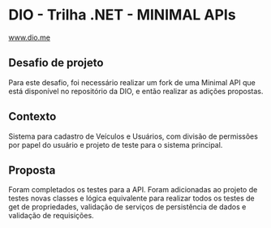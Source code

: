 # DIO - Trilha .NET - MINIMAL APIs
www.dio.me

## Desafio de projeto
Para este desafio, foi necessário realizar um fork de uma Minimal API que está disponível no repositório da DIO, e então realizar as adições propostas.

## Contexto
Sistema para cadastro de Veículos e Usuários, com divisão de permissões por papel do usuário e projeto de teste para o sistema principal.

## Proposta
Foram completados os testes para a API. Foram adicionadas ao projeto de testes novas classes e lógica equivalente para realizar todos os testes de get de propriedades, validação de serviços de persistência de dados e validação de requisições.
